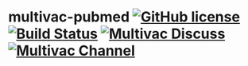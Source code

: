 # multivac-pubmed [![GitHub license](https://img.shields.io/badge/license-MIT-blue.svg)](https://github.com/multivacplatform/multivac-pubmed/blob/master/LICENSE) [![Build Status](https://travis-ci.org/multivacplatform/multivac-pubmeed.svg?branch=master)](https://travis-ci.org/multivacplatform/multivac-pubmed) [![Multivac Discuss](https://img.shields.io/badge/multivac-discuss-ff69b4.svg)](https://discourse.iscpif.fr/c/multivac) [![Multivac Channel](https://img.shields.io/badge/multivac-chat-ff69b4.svg)](https://chat.iscpif.fr/channel/multivac)